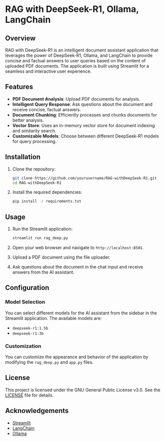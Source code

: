# RAG with DeepSeek-R1, Ollama, LangChain

## Overview

RAG with DeepSeek-R1 is an intelligent document assistant application that leverages the power of DeepSeek-R1, Ollama, and LangChain to provide concise and factual answers to user queries based on the content of uploaded PDF documents. The application is built using Streamlit for a seamless and interactive user experience.

## Features

- **PDF Document Analysis**: Upload PDF documents for analysis.
- **Intelligent Query Response**: Ask questions about the document and receive concise, factual answers.
- **Document Chunking**: Efficiently processes and chunks documents for better analysis.
- **Vector Store**: Uses an in-memory vector store for document indexing and similarity search.
- **Customizable Models**: Choose between different DeepSeek-R1 models for query processing.

## Installation

1. Clone the repository:
    ```sh
    git clone https://github.com/yourusername/RAG-withDeepSeek-R1.git
    cd RAG-withDeepSeek-R1
    ```

2. Install the required dependencies:
    ```sh
    pip install -r requirements.txt
    ```

## Usage

1. Run the Streamlit application:
    ```sh
    streamlit run rag_deep.py
    ```

2. Open your web browser and navigate to `http://localhost:8501`.

3. Upload a PDF document using the file uploader.

4. Ask questions about the document in the chat input and receive answers from the AI assistant.

## Configuration

### Model Selection

You can select different models for the AI assistant from the sidebar in the Streamlit application. The available models are:
- `deepseek-r1:1.5b`
- `deepseek-r1:3b`

### Customization

You can customize the appearance and behavior of the application by modifying the `rag_deep.py` and `app.py` files.

## License

This project is licensed under the GNU General Public License v3.0. See the [LICENSE](LICENSE) file for details.

## Acknowledgements

- [Streamlit](https://streamlit.io/)
- [LangChain](https://python.langchain.com/)
- [Ollama](https://ollama.ai/)

